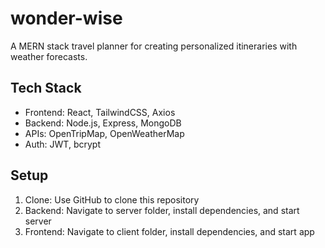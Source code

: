 # wonder-wise

A MERN stack travel planner for creating personalized itineraries with weather forecasts.

## Tech Stack
- Frontend: React, TailwindCSS, Axios
- Backend: Node.js, Express, MongoDB
- APIs: OpenTripMap, OpenWeatherMap
- Auth: JWT, bcrypt

## Setup
1. Clone: Use GitHub to clone this repository
2. Backend: Navigate to server folder, install dependencies, and start server
3. Frontend: Navigate to client folder, install dependencies, and start app